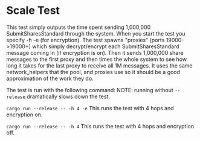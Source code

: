 # Scale Test

This test simply outputs the time spent sending 1,000,000 SubmitSharesStandard 
through the system. When you start the test you specify -h <num of hops> -e (for encryption). 
The test spawns <num of hops> "proxies" (ports 19000->19000+<num of hops>) which simply decrypt/encrypt each 
SubmitSharesStandard message coming in (if encryption is on). Then it sends 
1,000,000 share messages to the first proxy and then times the whole system to see 
how long it takes for the last proxy to receive all 1M messages. It uses the same
network_helpers that the pool, and proxies use so it should be a good approximation
of the work they do. 

The test is run with the following command:
NOTE: running without `--release` dramatically slows down the test.

```cargo run --release -- -h 4 -e```
This runs the test with 4 hops and encryption on.

```cargo run --release -- -h 4```
This runs the test with 4 hops and encryption off.



